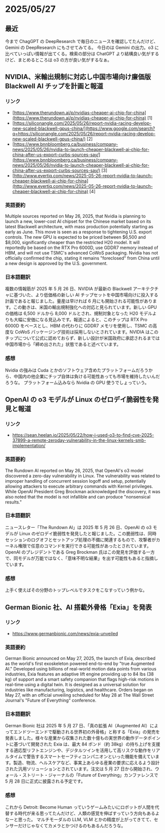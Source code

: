 # 2025/05/27

## 最近

今まで ChagGPT の DeepResearch で毎日のニュースを確認してたんだけど、Gemini の DeepResearch にもさせてみてる。
今日のは Gemini の出力。o3 に比べていっぱい情報が出てくる。検索の部分は ChatGPT より結構良い気がするけど、まとめるところは o3 の方が良い気がするなぁ。

## NVIDIA、米輸出規制に対応し中国市場向け廉価版 Blackwell AI チップを計画と報道

### リンク

- [https://www.therundown.ai/p/nvidias-cheaper-ai-chip-for-china](https://www.therundown.ai/p/nvidias-cheaper-ai-chip-for-china) [1]
- [https://siliconangle.com/2025/05/26/report-nvidia-racing-develop-new-scaled-blackwell-gpus-china/](https://www.google.com/search?q=https://siliconangle.com/2025/05/26/report-nvidia-racing-develop-new-scaled-blackwell-gpus-china/) [2]
- [https://www.bnnbloomberg.ca/business/company-news/2025/05/26/nvidia-to-launch-cheaper-blackwell-ai-chip-for-china-after-us-export-curbs-sources-say/](https://www.bnnbloomberg.ca/business/company-news/2025/05/26/nvidia-to-launch-cheaper-blackwell-ai-chip-for-china-after-us-export-curbs-sources-say/) [3]
- [http://www.evertiq.com/news/2025-05-26-report-nvidia-to-launch-cheaper-blackwell-ai-chip-for-china](http://www.evertiq.com/news/2025-05-26-report-nvidia-to-launch-cheaper-blackwell-ai-chip-for-china) [4]

### 英語要約

Multiple sources reported on May 26, 2025, that Nvidia is planning to launch a new, lower-cost AI chipset for the Chinese market based on its latest Blackwell architecture, with mass production potentially starting as early as June. This move is seen as a response to tightening U.S. export controls. The new GPU is expected to be priced between $6,500 and $8,000, significantly cheaper than the restricted H20 model. It will reportedly be based on the RTX Pro 6000D, use GDDR7 memory instead of HBM, and will not use TSMC's advanced CoWoS packaging. Nvidia has not officially confirmed the chip, stating it remains "foreclosed" from China until a new design is approved by the U.S. government.

### 日本語翻訳

複数の情報筋が 2025 年 5 月 26 日、NVIDIA が最新の Blackwell アーキテクチャに基づいた、より低価格の新しい AI チップセットを中国市場向けに投入する計画であると報じました。量産は早ければ 6 月にも開始される可能性があります。この動きは、米国の輸出規制強化への対応と見られています。新しい GPU の価格は 6,500 ドルから 8,000 ドルとされ、規制対象となった H20 モデルよりも大幅に安価になる見込みです。報道によると、このチップは RTX Pro 6000D をベースとし、HBM の代わりに GDDR7 メモリを使用し、TSMC の高度な CoWoS パッケージング技術は採用しないとされています。NVIDIA はこのチップについて公式に認めておらず、新しい設計が米国政府に承認されるまでは中国市場から「締め出された」状態であると述べています。

### 感想

Nvidia の強みは Cuda とかのソフトウェア含めたプラットフォームだろうから、中国内の他企業にチップ自体は負ける可能性あっても市場を維持したいんだろうな。
プラットフォーム込みなら Nvidia の GPU 使うでしょっていう。

## OpenAI の o3 モデルが Linux のゼロデイ脆弱性を発見と報道

### リンク

- https://sean.heelan.io/2025/05/22/how-i-used-o3-to-find-cve-2025-37899-a-remote-zeroday-vulnerability-in-the-linux-kernels-smb-implementation/

### 英語要約

The Rundown AI reported on May 26, 2025, that OpenAI's o3 model discovered a zero-day vulnerability in Linux. The vulnerability was related to improper handling of concurrent session logoff and setup, potentially allowing attackers to execute arbitrary commands with Kernel privileges. While OpenAI President Greg Brockman acknowledged the discovery, it was also noted that the model is not infallible and can produce "nonsensical results."

### 日本語翻訳

ニュースレター「The Rundown AI」は 2025 年 5 月 26 日、OpenAI の o3 モデルが Linux のゼロデイ脆弱性を発見したと報じました。この脆弱性は、同時セッションのログオフとセットアップ処理の不備に関連するもので、攻撃者がカーネル権限で任意のコマンドを実行できる可能性があったとされています。OpenAI のプレジデントである Greg Brockman 氏はこの発見を評価する一方で、同モデルが万能ではなく、「意味不明な結果」を出す可能性もあると指摘しています。

### 感想

上手く使えばその分野のトップレベルでタスクをこなすっていう例かな。

## German Bionic 社、AI 搭載外骨格「Exia」を発表

### リンク

- https://www.germanbionic.com/news/exia-unveiled

### 英語要約

German Bionic announced on May 27, 2025, the launch of Exia, described as the world's first exoskeleton powered end-to-end by "true Augmented AI." Developed using billions of real-world motion data points from various industries, Exia features an adaptive lift engine providing up to 84 lbs (38 kg) of support and a smart safety companion that flags high-risk motions in real-time using a digital twin. It is designed as a universal solution for industries like manufacturing, logistics, and healthcare. Orders began on May 27, with an official unveiling scheduled for May 28 at The Wall Street Journal's "Future of Everything" conference.

### 日本語翻訳

German Bionic 社は 2025 年 5 月 27 日、「真の拡張 AI（Augmented AI）によってエンドツーエンドで駆動される世界初の外骨格」と称する「Exia」の発売を発表しました。様々な産業から収集された数十億もの実世界の動作データポイントに基づいて開発された Exia は、最大 84 ポンド（約 38kg）の持ち上げを支援する適応型リフトエンジンや、デジタルツインを活用して高リスクな動作をリアルタイムで警告するスマートセーフティコンパニオンといった機能を備えています。製造、物流、ヘルスケアなど、事実上あらゆる産業の要求に応えるよう設計された汎用ソリューションとされています。注文は 5 月 27 日から開始され、ウォール・ストリート・ジャーナルの「Future of Everything」カンファレンスで 5 月 28 日に正式に披露される予定です。

### 感想

これから Detroit: Become Human っていうゲームみたいにロボットが人間を代替する時代が来る思ってたんだけど、人類の感覚を伸ばすっていう方向もあるよなーと思った。
マルチモーダルの LLM, VLM とかの精度が上がってきてて、センサーだけじゃなくてカメラとかつけるのもあるんだろうな。
